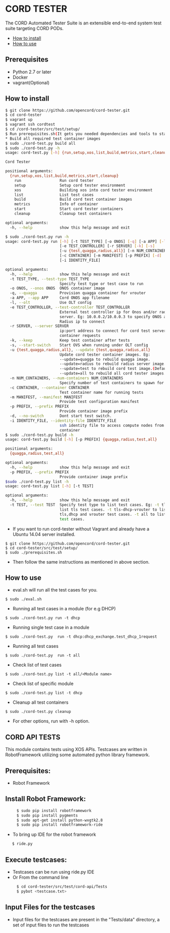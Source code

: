 # CORD TESTER
The CORD Automated Tester Suite is an extensible end-to-end system test suite targeting CORD PODs. 

* [How to install](#how_to_install)
* [How to use](#how_to_use)

## Prerequisites

* Python 2.7 or later
* Docker
* vagrant(Optional)

##  <a name="how_to_install">How to install

```bash
$ git clone https://github.com/opencord/cord-tester.git
$ cd cord-tester
$ vagrant up
$ vagrant ssh cordtest
$ cd /cord-tester/src/test/setup/
$ Run prerequisites.sh(It gets you needed dependencies and tools to start)
* Build all required test container images
$ sudo ./cord-test.py build all
$ sudo ./cord-test.py -h
usage: cord-test.py [-h] {run,setup,xos,list,build,metrics,start,cleanup} ...

Cord Tester

positional arguments:
  {run,setup,xos,list,build,metrics,start,cleanup}
    run                 Run cord tester
    setup               Setup cord tester environment
    xos                 Building xos into cord tester environment
    list                List test cases
    build               Build cord test container images
    metrics             Info of container
    start               Start cord tester containers
    cleanup             Cleanup test containers

optional arguments:
  -h, --help            show this help message and exit

$ sudo ./cord-test.py run -h
usage: cord-test.py run [-h] [-t TEST_TYPE] [-o ONOS] [-q] [-a APP] [-l]
                        [-e TEST_CONTROLLER] [-r SERVER] [-k] [-s]
                        [-u {test,quagga,radius,all}] [-n NUM_CONTAINERS]
                        [-c CONTAINER] [-m MANIFEST] [-p PREFIX] [-d]
                        [-i IDENTITY_FILE]

optional arguments:
  -h, --help            show this help message and exit
  -t TEST_TYPE, --test-type TEST_TYPE
                        Specify test type or test case to run
  -o ONOS, --onos ONOS  ONOS container image
  -q, --quagga          Provision quagga container for vrouter
  -a APP, --app APP     Cord ONOS app filename
  -l, --olt             Use OLT config
  -e TEST_CONTROLLER, --test-controller TEST_CONTROLLER
                        External test controller ip for Onos and/or radius
                        server. Eg: 10.0.0.2/10.0.0.3 to specify ONOS and
                        Radius ip to connect
  -r SERVER, --server SERVER
                        ip:port address to connect for cord test server for
                        container requests
  -k, --keep            Keep test container after tests
  -s, --start-switch    Start OVS when running under OLT config
  -u {test,quagga,radius,all}, --update {test,quagga,radius,all}
                        Update cord tester container images. Eg:
                        --update=quagga to rebuild quagga image.
                        --update=radius to rebuild radius server image.
                        --update=test to rebuild cord test image.(Default)
                        --update=all to rebuild all cord tester images.
  -n NUM_CONTAINERS, --num-containers NUM_CONTAINERS
                        Specify number of test containers to spawn for tests
  -c CONTAINER, --container CONTAINER
                        Test container name for running tests
  -m MANIFEST, --manifest MANIFEST
                        Provide test configuration manifest
  -p PREFIX, --prefix PREFIX
                        Provide container image prefix
  -d, --no-switch       Dont start test switch.
  -i IDENTITY_FILE, --identity-file IDENTITY_FILE
                        ssh identity file to access compute nodes from test
                        container
$ sudo ./cord-test.py build -h
usage: cord-test.py build [-h] [-p PREFIX] {quagga,radius,test,all}

positional arguments:
  {quagga,radius,test,all}

optional arguments:
  -h, --help            show this help message and exit
  -p PREFIX, --prefix PREFIX
                        Provide container image prefix
$sudo ./cord-test.py list -h
usage: cord-test.py list [-h] [-t TEST]

optional arguments:
  -h, --help            show this help message and exit
  -t TEST, --test TEST  Specify test type to list test cases. Eg: -t tls to
                        list tls test cases. -t tls-dhcp-vrouter to list
                        tls,dhcp and vrouter test cases. -t all to list all
                        test cases.
```
* If you want to run cord-tester without Vagrant and already have a Ubuntu 14.04 server installed.
```
$ git clone https://github.com/opencord/cord-tester.git
$ cd cord-tester/src/test/setup/
$ sudo ./prerequisites.sh
```
* Then follow the same instructions as mentioned in above section.


## <a name="how_to_use">How to use
* eval.sh will run all the test cases for you.
```
$ sudo ./eval.sh
```
* Running all test cases in a module (for e.g DHCP)
```
$ sudo ./cord-test.py run -t dhcp
```
* Running single test case in a module 
```
$ sudo ./cord-test.py  run -t dhcp:dhcp_exchange.test_dhcp_1request
```
* Running all test cases 
```
$ sudo ./cord-test.py  run -t all
```
* Check list of test cases
```
$ sudo ./cord-test.py list -t all/<Module name>
```
* Check list of specific module 
```
$ sudo ./cord-test.py list -t dhcp
```
* Cleanup all test containers
```
$ sudo ./cord-test.py cleanup
```
* For other options, run with -h option.
## CORD API TESTS

This module contains tests using XOS APIs.
Testcases are written in RobotFramework utilizing some automated python library framework.  

## Prerequisites:
 
  * Robot Framework

## Install Robot Framework:
```bash
     $ sudo pip install robotframework
     $ sudo pip install pygments
     $ sudo apt-get install python-wxgtk2.8
     $ sudo pip install robotframework-ride
```
   - To bring up IDE for the robot framework
```bash
   $ ride.py
```
## Execute testcases:
   * Testcases can be run using ride.py IDE
   * Or From the command line
```bash
     $ cd cord-tester/src/test/cord-api/Tests
     $ pybot <testcase.txt>
```
## Input Files for the testcases
* Input files for the testcases are present in the "Tests/data" directory, a set of input files to run the testcases
